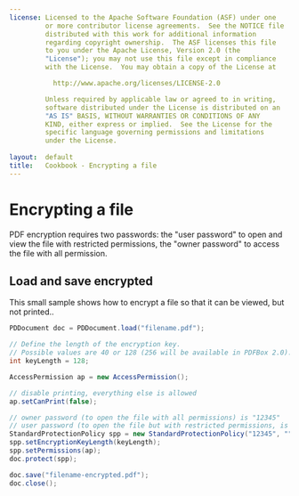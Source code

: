 ```yaml
---
license: Licensed to the Apache Software Foundation (ASF) under one
         or more contributor license agreements.  See the NOTICE file
         distributed with this work for additional information
         regarding copyright ownership.  The ASF licenses this file
         to you under the Apache License, Version 2.0 (the
         "License"); you may not use this file except in compliance
         with the License.  You may obtain a copy of the License at

           http://www.apache.org/licenses/LICENSE-2.0

         Unless required by applicable law or agreed to in writing,
         software distributed under the License is distributed on an
         "AS IS" BASIS, WITHOUT WARRANTIES OR CONDITIONS OF ANY
         KIND, either express or implied.  See the License for the
         specific language governing permissions and limitations
         under the License.
         
layout:  default
title:   Cookbook - Encrypting a file
---
```


Encrypting a file
=================

PDF encryption requires two passwords: the "user password" to open and view the file with restricted permissions, the "owner password" to access the file with all permission.


Load and save encrypted
-----------------------

This small sample shows how to encrypt a file so that it can be viewed, but not printed..

~~~java
PDDocument doc = PDDocument.load("filename.pdf");

// Define the length of the encryption key.
// Possible values are 40 or 128 (256 will be available in PDFBox 2.0).
int keyLength = 128;

AccessPermission ap = new AccessPermission();

// disable printing, everything else is allowed
ap.setCanPrint(false);

// owner password (to open the file with all permissions) is "12345"
// user password (to open the file but with restricted permissions, is empty here) 
StandardProtectionPolicy spp = new StandardProtectionPolicy("12345", "", ap);
spp.setEncryptionKeyLength(keyLength);
spp.setPermissions(ap);
doc.protect(spp);

doc.save("filename-encrypted.pdf");
doc.close();
~~~